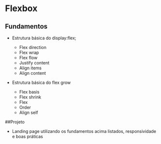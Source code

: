 # Flexbox

## Fundamentos
- Estrutura básica do display:flex;
  - Flex direction
  - Flex wrap
  - Flex flow
  - Justify content
  - Align items
  - Align content
  
- Estrutura básica do flex grow
  - Flex basis
  - Flex shrink
  - Flex
  - Order
  - Align self
 
 ##Projeto
  - Landing page utilizando os fundamentos acima listados, responsividade e boas práticas
